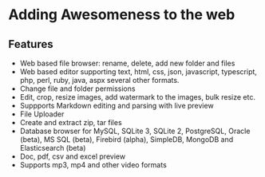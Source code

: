 # Adding Awesomeness to the web

## Features

- Web based file browser: rename, delete, add new folder and files
- Web based editor supporting text, html, css, json, javascript, typescript, php, perl, ruby, java, aspx several other formats.
- Change file and folder permissions
- Edit, crop, resize images, add watermark to the images, bulk resize etc.
- Suppports Markdown editing and parsing with live preview
- File Uploader
- Create and extract zip, tar files
- Database browser for MySQL, SQLite 3, SQLite 2, PostgreSQL, Oracle (beta), MS SQL (beta), Firebird (alpha), SimpleDB, MongoDB and Elasticsearch (beta)
- Doc, pdf, csv and excel preview
- Supports mp3, mp4 and other video formats
